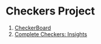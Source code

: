 # Checkers Project
1. [CheckerBoard](http://www.fierz.ch/checkerboard.php)
2. [Complete Checkers: Insights](http://www.bobnewell.net/filez/lciebook.pdf)
